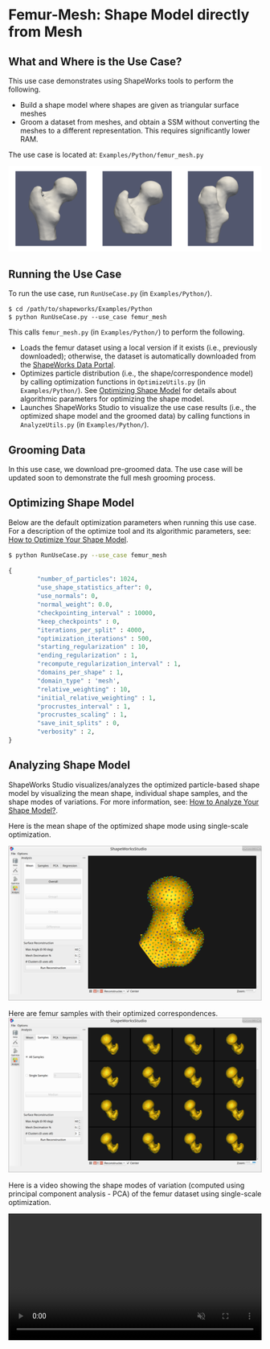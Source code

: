 # Femur-Mesh: Shape Model directly from Mesh

## What and Where is the Use Case?

This use case demonstrates using ShapeWorks tools to perform the following.

- Build a shape model where shapes are given as triangular surface meshes
- Groom a dataset from meshes, and obtain a SSM without converting the meshes to a different representation. This requires significantly lower RAM.

The use case is located at: `Examples/Python/femur_mesh.py`

![Femur Dataset](../img/use-cases/femur-mesh/dataset.png)
 
## Running the Use Case

To run the use case, run `RunUseCase.py` (in `Examples/Python/`).

```
$ cd /path/to/shapeworks/Examples/Python
$ python RunUseCase.py --use_case femur_mesh
```

This calls `femur_mesh.py` (in `Examples/Python/`) to perform the following.
            
* Loads the femur dataset using a local version if it exists (i.e., previously downloaded); otherwise, the dataset is automatically downloaded from the [ShapeWorks Data Portal](http://cibc1.sci.utah.edu:8080/).
* Optimizes particle distribution (i.e., the shape/correspondence model) by calling optimization functions in `OptimizeUtils.py` (in `Examples/Python/`). See [Optimizing Shape Model](#optimizing-shape-model) for details about algorithmic parameters for optimizing the shape model.
* Launches ShapeWorks Studio to visualize the use case results (i.e., the optimized shape model and the groomed data) by calling functions in `AnalyzeUtils.py` (in `Examples/Python/`).


## Grooming Data

In this use case, we download pre-groomed data. The use case will be updated soon to demonstrate the full mesh grooming process.

## Optimizing Shape Model

Below are the default optimization parameters when running this use case. For a description of the optimize tool and its algorithmic parameters, see: [How to Optimize Your Shape Model](../workflow/optimize.md).

```bash
$ python RunUseCase.py --use_case femur_mesh
```


```python
{
        "number_of_particles": 1024,
        "use_shape_statistics_after": 0,
        "use_normals": 0,
        "normal_weight": 0.0,
        "checkpointing_interval" : 10000,
        "keep_checkpoints" : 0,
        "iterations_per_split" : 4000,
        "optimization_iterations" : 500,
        "starting_regularization" : 10,
        "ending_regularization" : 1,
        "recompute_regularization_interval" : 1,
        "domains_per_shape" : 1,
        "domain_type" : 'mesh',
        "relative_weighting" : 10,
        "initial_relative_weighting" : 1,
        "procrustes_interval" : 1,
        "procrustes_scaling" : 1,
        "save_init_splits" : 0,
        "verbosity" : 2,
}
```

## Analyzing Shape Model

ShapeWorks Studio visualizes/analyzes the optimized particle-based shape model by visualizing the mean shape, individual shape samples, and the shape modes of variations. For more information, see: [How to Analyze Your Shape Model?](../workflow/analyze.md).            

Here is the mean shape of the optimized shape mode using single-scale optimization.

![Femur Mean Shape](../img/use-cases/femur-mesh/mean.png)

Here are femur samples with their optimized correspondences.
![Femur Samples](../img/use-cases/femur-mesh/samples.png)

Here is a video showing the shape modes of variation (computed using principal component analysis - PCA) of the femur dataset using single-scale optimization.

<p><video src="https://sci.utah.edu/~shapeworks/doc-resources/mp4s/femur_mesh_pca.mp4" autoplay muted loop controls style="width:100%"></p>

